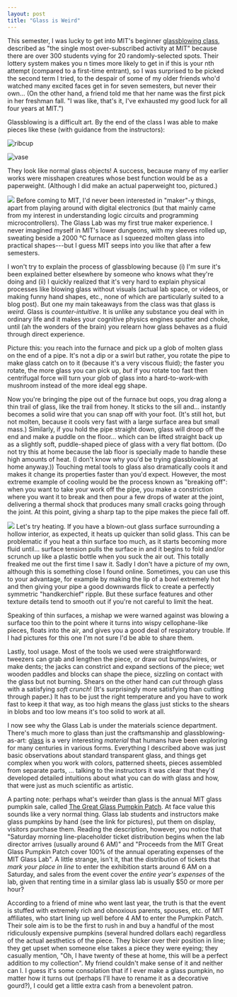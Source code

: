 ```yaml
---
layout: post
title: "Glass is Weird"
---
```


This semester, I was lucky to get into MIT's beginner [glassblowing class][1],
described as "the single most over-subscribed activity at MIT" because there are
over 300 students vying for 20 randomly-selected spots. Their lottery system
makes you n&nbsp;times more likely to get in if this is your nth attempt
(compared to a first-time entrant), so I was surprised to be picked the second
term I tried, to the despair of some of my older friends who'd watched many
excited faces get in for seven semesters, but never their own... (On the other
hand, a friend told me that her name was the first pick in her freshman fall. "I
was like, that's it, I've exhausted my good luck for all four years at MIT.")

Glassblowing is a difficult art. By the end of the class I was able to make
pieces like these (with guidance from the instructors):

![ribcup][2]

![vase][3]

They look like normal glass objects! A success, because many of my earlier works
were misshapen creatures whose best function would be as a paperweight.
(Although I did make an actual paperweight too, pictured.)

<img class="right-inset" src="https://i.imgur.com/jrXTptH.jpg"/>
Before coming to MIT, I'd never been interested in "maker"-y things, apart from
playing around with digital electronics (but that mainly came from my interest
in understanding logic circuits and programming microcontrollers). The Glass Lab
was my first true maker experience. I never imagined myself in MIT's lower
dungeons, with my sleeves rolled up, sweating beside a 2000&nbsp;°C furnace as I
squeezed molten glass into practical shapes---but I guess MIT seeps into you
like that after a few semesters.

I won't try to explain the process of glassblowing because (i)&nbsp;I'm sure
it's been explained better elsewhere by someone who knows what they're doing and
(ii)&nbsp;I quickly realized that it's very hard to explain physical processes
like blowing glass without visuals (actual lab space, or videos, or making funny
hand shapes, etc., none of which are particularly suited to a blog post). But
one my main takeaways from the class was that glass is _weird_. Glass is
_counter-intuitive_. It is unlike any substance you deal with in ordinary life
and it makes your cognitive physics engines sputter and choke, until (ah the
wonders of the brain) you relearn how glass behaves as a fluid through direct
experience.

Picture this: you reach into the furnace and pick up a glob of molten glass on
the end of a pipe. It's not a dip or a swirl but rather, you rotate the pipe to
make glass catch on to it (because it's a very viscous fluid); the faster you
rotate, the more glass you can pick up, _but_ if you rotate too fast then
centrifugal force will turn your glob of glass into a hard-to-work-with mushroom
instead of the more ideal egg shape.

Now you're bringing the pipe out of the furnace but oops, you drag along a thin
trail of glass, like the trail from honey. It sticks to the sill and...
instantly becomes a solid wire that you can snap off with your foot. (It's still
hot, but not molten, because it cools very fast with a large surface area but
small mass.) Similarly, if you hold the pipe straight down, glass will droop off
the end and make a puddle on the floor... which can be lifted straight back up
as a slightly soft, puddle-shaped piece of glass with a very flat bottom. (Do
not try this at home because the lab floor is specially made to handle these
high amounts of heat. (I don't know why you'd be trying glassblowing at home
anyway.)) Touching metal tools to glass also dramatically cools it and makes it
change its properties faster than you'd expect. However, the most extreme
example of cooling would be the process known as "breaking off": when you want
to take your work off the pipe, you make a constriction where you want it to
break and then pour a few drops of water at the joint, delivering a thermal
shock that produces many small cracks going through the joint. At this point,
giving a sharp tap to the pipe makes the piece fall off.

<img class="right-inset" src="https://i.pinimg.com/236x/24/cb/d5/24cbd58e49cee02d984f52a7013c810b.jpg"/>
Let's try heating. If you have a blown-out glass surface surrounding a hollow
interior, as expected, it heats up quicker than solid glass. This can be
problematic if you heat a thin surface too much, as it starts becoming more
fluid until... surface tension pulls the surface in and it begins to fold and/or
scrunch up like a plastic bottle when you suck the air out. This totally freaked
me out the first time I saw it. Sadly I don't have a picture of my own, although
this is something close I found online. Sometimes, you can use this to your
advantage, for example by making the lip of a bowl extremely hot and then giving
your pipe a good downwards flick to create a perfectly symmetric "handkerchief"
ripple. But these surface features and other texture details tend to smooth out
if you're not careful to limit the heat.

Speaking of thin surfaces, a mishap we were warned against was blowing a surface
too thin to the point where it turns into wispy cellophane-like pieces, floats
into the air, and gives you a good deal of respiratory trouble. If I had
pictures for this one I'm not sure I'd be able to share them.

Lastly, tool usage. Most of the tools we used were straightforward: tweezers can
grab and lengthen the piece, or draw out bumps/wires, or make dents; the jacks
can constrict and expand sections of the piece; wet wooden paddles and blocks
can shape the piece, sizzling on contact with the glass but not burning. Shears
on the other hand can _cut_ through glass with a satisfying _soft crunch_!
(It's surprisingly more satisfying than cutting through paper.) It has to be
just the right temperature and you have to work fast to keep it that way, as too
high means the glass just sticks to the shears in blobs and too low means it's
too solid to work at all.

I now see why the Glass Lab is under the materials science department. There's
much more to glass than just the craftsmanship and glassblowing-as-art: [glass][4] is
a very interesting _material_ that humans have been exploring for many centuries
in various forms. Everything I described above was just basic observations about
standard transparent glass, and things get complex when you work with colors,
patterned sheets, pieces assembled from separate parts, ... talking to the
instructors it was clear that they'd developed detailed intuitions about what
you can do with glass and how, that were just as much scientific as artistic.

A parting note: perhaps what's weirder than glass is the annual MIT glass
pumpkin sale, called [The Great Glass Pumpkin Patch][5]. At face value this
sounds like a very normal thing. Glass lab students and instructors make glass
pumpkins by hand (see the link for pictures), put them on display, visitors
purchase them. Reading the description, however, you notice that "Saturday
morning line-placeholder ticket distribution begins when the lab director
arrives (usually around 6&nbsp;AM)" and "Proceeds from the MIT Great Glass
Pumpkin Patch cover 100% of the annual operating expenses of the MIT Glass Lab".
A little strange, isn't it, that the distribution of tickets that _mark your
place in line_ to enter the exhibition starts around 6&nbsp;AM on a Saturday,
and sales from the event cover the _entire year's expenses_ of the lab, given
that renting time in a similar glass lab is usually $50 or more per hour?

According to a friend of mine who went last year, the truth is that the event is
stuffed with extremely rich and obnoxious parents, spouses, etc. of MIT
affiliates, who start lining up well before 4&nbsp;AM to enter the Pumpkin
Patch. Their sole aim is to be the first to rush in and buy a handful of the
most ridiculously expensive pumpkins (several hundred dollars each) regardless
of the actual aesthetics of the piece. They bicker over their position in line;
they get upset when someone else takes a piece they were eyeing; they casually
mention, "Oh, I have twenty of these at home, this will be a perfect addition to
my collection". My friend couldn't make sense of it and neither can I. I guess
it's some consolation that if I ever make a glass pumpkin, no matter how it
turns out (perhaps I'll have to rename it as a decorative gourd?), I could get a
little extra cash from a benevolent patron.


  [1]: http://glasslab.scripts.mit.edu/classes/
  [2]: https://i.imgur.com/pmC0QPu.jpg
  [3]: https://i.imgur.com/WK6oQDj.jpg
  [4]: https://en.wikipedia.org/wiki/Glass
  [5]: http://glasslab.scripts.mit.edu/pumpkin/

